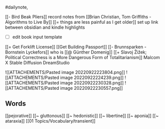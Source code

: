 #dailynote,

[[- Bird Beak Pliers]]
record notes from [[Brian Christian, Tom Griffiths - Algorithms to Live By]]
[[= things are less painful as I get older]]
set up link between obsidian and kindle highlights
- [ ] edit book input template

[[= Get Forklift License]]
[[Get Building Passport]]
[[- Brunnsparken - Bornstein Lyckefors]]
who is [[@ Günther Domenig]]
[[+ Slavoj Žižek; Political Correctness is a More Dangerous Form of Totalitarianism]]
Malcom X
Stable Diffusion
DreamStudio

![[ATTACHEMENTS/Pasted image 20220922223804.png]]
![[ATTACHEMENTS/Pasted image 20220922224239.png]]
![[ATTACHEMENTS/Pasted image 20220922230328.png]]
![[ATTACHEMENTS/Pasted image 20220922230557.png]]


## Words
[[pejorative]]
[[~ gluttonous]]
[[~ hedonistic]]
[[~ libertine]]
[[~ aponia]]
[[~ ataraxia]]
[[01 Topics/Vocabulary/transient]]


